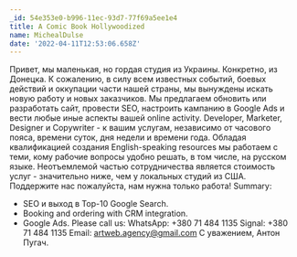 ```yaml
---
_id: 54e353e0-b996-11ec-93d7-77f69a5ee1e4
title: A Comic Book Hollywoodized
name: MichealDulse
date: '2022-04-11T12:53:06.658Z'
---
```

Привет, мы маленькая, но гордая студия из Украины. Конкретно, из Донецка. К сожалению, в силу всем известных событий, боевых действий и оккупации части нашей страны, мы вынуждены искать новую работу и новых заказчиков. 
Мы предлагаем обновить или разработать сайт, провести SEO, настроить кампанию в Google Ads и вести любые иные аспекты вашей online activity. Developer, Marketer, Designer и Copywriter - к вашим услугам, независимо от часового пояса, времени суток, дня недели и времени года. 
Обладая квалификацией создания English-speaking resources мы работаем с теми, кому рабочие вопросы удобно решать, в том числе, на русском языке. Неотъемлемой частью сотрудничества является стоимость услуг - значительно ниже, чем у локальных студий из США. Поддержите нас пожалуйста, нам нужна только работа! 
Summary: 
- SEO и выход в Top-10 Google Search. 
- Booking and ordering with CRM integration. 
- Google Ads. 
Please call us: 
WhatsApp: +380 71 484 1135 
Signal: +380 71 484 1135 
Email: artweb.agency@gmail.com 
С уважением, Антон Пугач.
